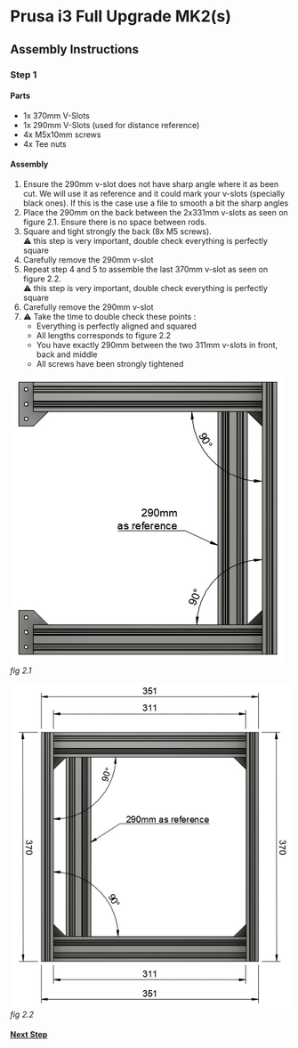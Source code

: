 # Prusa i3 Full Upgrade MK2(s)

## Assembly Instructions

### Step 1

#### Parts

* 1x 370mm V-Slots
* 1x 290mm V-Slots (used for distance reference)
* 4x M5x10mm screws
* 4x Tee nuts

#### Assembly

1. Ensure the 290mm v-slot does not have sharp angle where it as been cut. We will use it as reference and it could mark your v-slots (specially black ones). If this is the case use a file to smooth a bit the sharp angles
1. Place the 290mm on the back between the 2x331mm v-slots as seen on figure 2.1. Ensure there is no space between rods.
1. Square and tight strongly the back (8x M5 screws).<br>
   :warning: this step is very important, double check everything is perfectly square
1. Carefully remove the 290mm v-slot
1. Repeat step 4 and 5 to assemble the last 370mm v-slot as seen on figure 2.2.<br>
   :warning: this step is very important, double check everything is perfectly square
1. Carefully remove the 290mm v-slot
1. :warning: Take the time to double check these points :
    * Everything is perfectly aligned and squared
    * All lengths corresponds to figure 2.2
    * You have exactly 290mm between the two 311mm v-slots in front, back and middle
    * All screws have been strongly tightened

![](img/fig2.1.jpg)\
*fig 2.1*

![](img/fig2.2.jpg)\
*fig 2.2*

#### [Next Step](step03.md)
